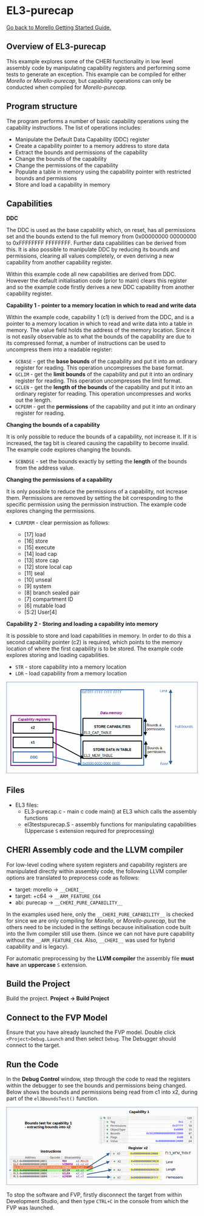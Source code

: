 # EL3-purecap

 [Go back to Morello Getting Started Guide.](./../../../../morello-getting-started.md)

## Overview of EL3-purecap

This example explores some of the CHERI functionality in low level assembly code by manipulating capability registers and performing some tests to generate an exception. This example can be compiled for either *Morello* or *Morello-purecap*, but capability operations can only be conducted when compiled for *Morello-purecap*.

## Program structure

The program performs a number of basic capability operations using the capability instructions. The list of operations includes:

* Manipulate the Default Data Capability (DDC) register
* Create a capability pointer to a memory address to store data
* Extract the bounds and permissions of the capability
* Change the bounds of the capability
* Change the permissions of the capability
* Populate a table in memory using the capability pointer with restricted bounds and permissions
* Store and load a capability in memory

## Capabilities

**DDC**

The DDC is used as the base capability which, on reset, has all permissions set and the bounds extend to the full memory from 0x00000000 00000000 to 0xFFFFFFFF FFFFFFFF. Further data capabilities can be derived from this. It is also possible to manipulate DDC by reducing its bounds and permissions, clearing all values completely, or even deriving a new capability from another capability register. 

Within this example code all new capabilities are derived from DDC. However the default initialisation code (prior to main) clears this register and so the example code firstly derives a new DDC capability from another capability register.

**Capability 1 - pointer to a memory location in which to read and write data**

Within the example code, capability 1 (c1) is derived from the DDC, and is a pointer to a memory location in which to read and write data into a table in memory. The value field holds the address of the memory location. Since it is not easily observable as to what the bounds of the capability are due to its compressed format, a number of instructions can be used to uncompress them into a readable register:

* `GCBASE` - get the **base bounds** of the capability and put it into an ordinary register for reading. This operation uncompresses the base format.
* `GCLIM` - get the **limit bounds** of the capability and put it into an ordinary register for reading. This operation uncompresses the limit format.
* `GCLEN` - get the **length of the bounds** of the capability and put it into an ordinary register for reading. This operation uncompresses and works out the length.
* `GCPERM` - get the **permissions** of the capability and put it into an ordinary register for reading. 

**Changing the bounds of a capability**

It is only possible to reduce the bounds of a capability, not increase it. If it is increased, the tag bit is cleared causing the capability to become invalid. The example code explores changing the bounds.

* `SCBNDSE` - set the bounds exactly by setting the **length** of the bounds from the address value.

**Changing the permissions of a capability**

It is only possible to reduce the permissions of a capability, not increase them. Permissions are removed by setting the bit corresponding to the specific permission using the permission instruction. The example code explores changing the permissions.

* `CLRPERM` - clear permission as follows:

    * [17] load
 	* [16] store
 	* [15] execute
 	* [14] load cap
 	* [13] store cap
 	* [12] store local cap
 	* [11] seal
 	* [10] unseal
 	* [9] system
 	* [8] branch sealed pair
 	* [7] compartment ID
 	* [6] mutable load
 	* [5:2] User[4]

**Capability 2 - Storing and loading a capability into memory**

It is possible to store and load capabilities in memory. In order to do this a second capability pointer (c2) is required, which points to the memory location of where the first capability is to be stored. The example code explores storing and loading capabilities.

* `STR` - store capability into a memory location
* `LDR` - load capability from a memory location

![Capability structure](./EL3-purecap.gif)

## Files

* EL3 files:
    * EL3-purecap.c - main c code main() at EL3 which calls the assembly functions
    * el3testspurecap.S - assembly functions for manipulating capabilities (Uppercase `S` extension required for preprocessing)


## CHERI Assembly code and the LLVM compiler

For low-level coding where system registers and capability registers are manipulated directly within assembly code, the following LLVM compiler options are translated to preprocess code as follows:

* target: morello ->      `__CHERI__`
* target: +c64 -> `__ARM_FEATURE_C64`
* abi: purecap -> `__CHERI_PURE_CAPABILITY__`

In the examples used here, only the `__CHERI_PURE_CAPABILITY__` is checked for since we are only compiling for *Morello*, or *Morello-purecap*, but the others need to be included in the settings because initialisation code built into the llvm compiler still use them. (since we can not have pure capability without the `__ARM_FEATURE_C64`. Also, `__CHERI__` was used for hybrid capability and is legacy).

For automatic preprocessing by the **LLVM compiler** the assembly file **must have** an **uppercase** `S` extension.

## Build the Project

Build the project. **Project -> Build Project**

## Connect to the FVP Model
Ensure that you have already launched the FVP model. Double click `<Project>Debug.Launch` and then select `Debug`. The Debugger should connect to the target. 

## Run the Code
In the **Debug Control** window, step through the code to read the registers within the debugger to see the bounds and permissions being changed. Below shows the bounds and permissions being read from c1 into x2, during part of the `el3BoundsTest()` function.

![Program structure](./EL3-purecap-CAP.gif)

To stop the software and FVP, firstly disconnect the target from within Development Studio, and then type `CTRL+C` in the console from which the FVP was launched.